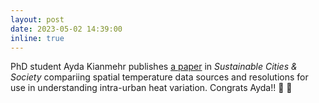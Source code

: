 ```yaml
---
layout: post
date: 2023-05-02 14:39:00
inline: true
---
```

PhD student Ayda Kianmehr publishes [a paper](https://www.sciencedirect.com/science/article/pii/S2210670723002305?via%3Dihub) in *Sustainable Cities & Society* compariing spatial temperature data sources and resolutions for use in understanding intra-urban heat variation. Congrats Ayda!! :tada: :tada: